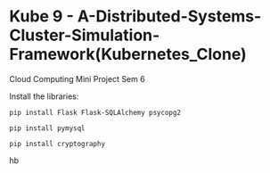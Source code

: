 # Kube 9 - A-Distributed-Systems-Cluster-Simulation-Framework(Kubernetes_Clone)

Cloud Computing Mini Project Sem 6

Install the libraries:

```
pip install Flask Flask-SQLAlchemy psycopg2

pip install pymysql

pip install cryptography
```


hb 